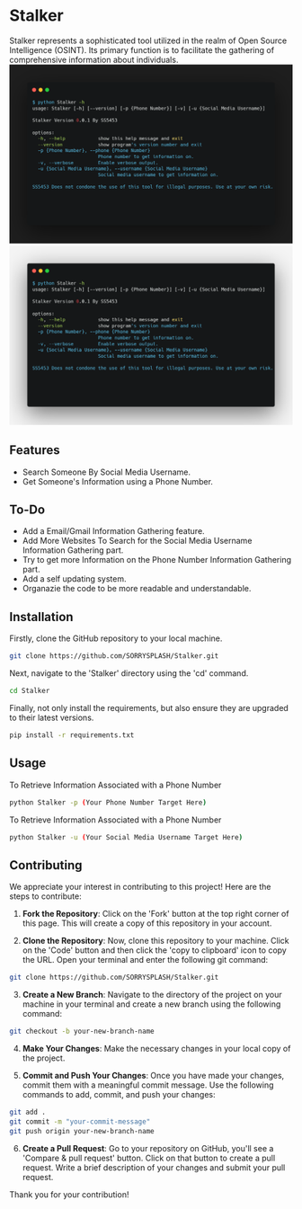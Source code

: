 # Stalker
Stalker represents a sophisticated tool utilized in the realm of Open Source Intelligence (OSINT). Its primary function is to facilitate the gathering of comprehensive information about individuals.
![StalkerExampleDark](./images/-hdark.png#gh-dark-mode-only)
![StalkerExampleLight](./images/-hlight.png#gh-light-mode-only)

## Features
* Search Someone By Social Media Username.
* Get Someone's Information using a Phone Number.

## To-Do
* Add a Email/Gmail Information Gathering feature.
* Add More Websites To Search for the Social Media Username Information Gathering part.
* Try to get more Information on the Phone Number Information Gathering part.
* Add a self updating system.
* Organazie the code to be more readable and understandable.

## Installation
Firstly, clone the GitHub repository to your local machine.
```bash
git clone https://github.com/SORRYSPLASH/Stalker.git
```
Next, navigate to the 'Stalker' directory using the 'cd' command.
```bash
cd Stalker
```
Finally, not only install the requirements, but also ensure they are upgraded to their latest versions.
```bash
pip install -r requirements.txt
```
## Usage
To Retrieve Information Associated with a Phone Number
```bash
python Stalker -p (Your Phone Number Target Here)
```
To Retrieve Information Associated with a Phone Number
```bash
python Stalker -u (Your Social Media Username Target Here)
```

## Contributing
We appreciate your interest in contributing to this project! Here are the steps to contribute:

1. **Fork the Repository**: Click on the 'Fork' button at the top right corner of this page. This will create a copy of this repository in your account.

2. **Clone the Repository**: Now, clone this repository to your machine. Click on the 'Code' button and then click the 'copy to clipboard' icon to copy the URL. Open your terminal and enter the following git command:

```bash
git clone https://github.com/SORRYSPLASH/Stalker.git
```

3. **Create a New Branch**: Navigate to the directory of the project on your machine in your terminal and create a new branch using the following command:

```bash
git checkout -b your-new-branch-name
```

4. **Make Your Changes**: Make the necessary changes in your local copy of the project.

5. **Commit and Push Your Changes**: Once you have made your changes, commit them with a meaningful commit message. Use the following commands to add, commit, and push your changes:

```bash
git add .
git commit -m "your-commit-message"
git push origin your-new-branch-name
```

6. **Create a Pull Request**: Go to your repository on GitHub, you'll see a 'Compare & pull request' button. Click on that button to create a pull request. Write a brief description of your changes and submit your pull request.

Thank you for your contribution!
